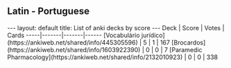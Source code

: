 <h2>Latin  -  Portuguese</h2>
---
layout: default
title: List of anki decks by score
---
Deck | Score | Votes | Cards
-----|-------|-------|------
[Vocabulário jurídico](https://ankiweb.net/shared/info/445305596) | 5 | 1 | 167
[Brocardos](https://ankiweb.net/shared/info/1603922390) | 0 | 0 | 7
[Paramedic Pharmacology](https://ankiweb.net/shared/info/2132010923) | 0 | 0 | 338
